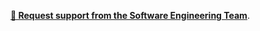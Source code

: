 **[📝 Request support from the Software Engineering Team](https://github.com/CU-DBMI/set-intake/issues/new/choose)**.
